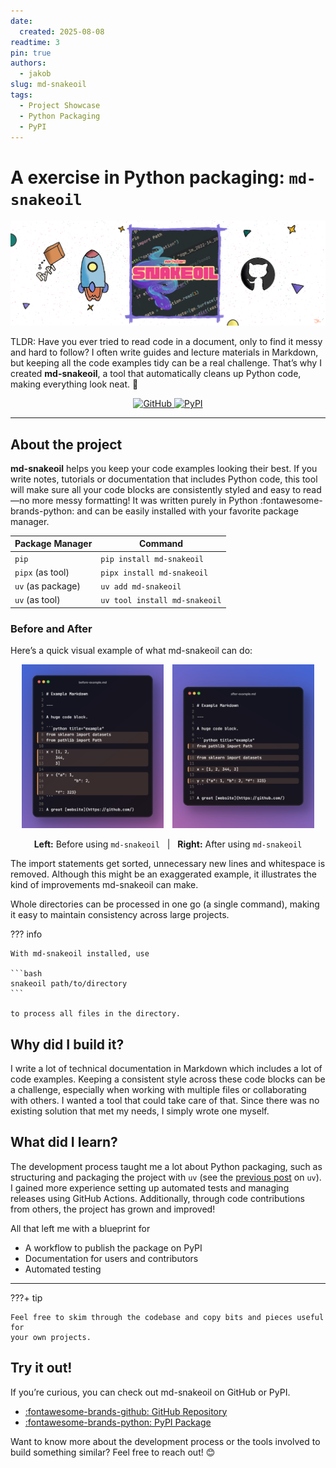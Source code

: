 ```yaml
---
date:
  created: 2025-08-08
readtime: 3
pin: true
authors:
  - jakob
slug: md-snakeoil
tags:
  - Project Showcase
  - Python Packaging
  - PyPI
---
```


# A exercise in Python packaging: `md-snakeoil`

![md-snakeoil-post-thumbnail](../../assets/blog/md-snakeoil/md-snakeoil-thumbnail.png)

TLDR: Have you ever tried to read code in a document, only to find it messy and
hard to follow? I often write guides and lecture materials in Markdown, but keeping
all the code examples tidy can be a real challenge. That’s why I created 
**md-snakeoil**, a tool that automatically cleans up Python code, making 
everything look neat. 🌟

<p align="center">
  <a href="https://github.com/JakobKlotz/md-snakeoil" target="_blank">
    <img src="https://img.shields.io/badge/GitHub-md--snakeoil-181717?logo=github&style=for-the-badge" alt="GitHub">
  </a>
  <a href="https://pypi.org/project/md-snakeoil/" target="_blank">
    <img src="https://img.shields.io/pypi/v/md-snakeoil?color=blue&label=PyPI&logo=pypi&style=for-the-badge" alt="PyPI">
  </a>
</p>

<!-- more -->

---

## About the project

**md-snakeoil** helps you keep your code examples looking their best. If you 
write notes, tutorials or documentation that includes Python code, this tool 
will make sure all your code blocks are consistently styled and easy to read—no
more messy formatting! It was written purely in Python 
:fontawesome-brands-python: and can be easily installed with your favorite
package manager.

| Package Manager   | Command                       |
|-------------------|-------------------------------|
| `pip`             | `pip install md-snakeoil`     |
| `pipx` (as tool)  | `pipx install md-snakeoil`    |
| `uv` (as package) | `uv add md-snakeoil`          |
| `uv` (as tool)    | `uv tool install md-snakeoil` |

### Before and After

Here’s a quick visual example of what md-snakeoil can do:
<p align="center">
  <img src="/assets/blog/md-snakeoil/before.png" alt="Before md-snakeoil" width="45%" style="display:inline-block; margin-right:2%;">
  <img src="/assets/blog/md-snakeoil/after.png" alt="After md-snakeoil" width="45%" style="display:inline-block;">
</p>

<p align="center">
  <b>Left:</b> Before using <code>md-snakeoil</code> &nbsp; | &nbsp; <b>Right:</b> After using <code>md-snakeoil</code>
</p>

The import statements get sorted, unnecessary new lines and whitespace is 
removed. Although this might be an exaggerated example, it illustrates the kind
of improvements md-snakeoil can make.

Whole directories can be processed in one go (a single command), making it easy
to maintain consistency across large projects. 

??? info

    With md-snakeoil installed, use

    ```bash
    snakeoil path/to/directory
    ```

    to process all files in the directory.


## Why did I build it?

I write a lot of technical documentation in Markdown which includes a lot of 
code examples. Keeping a consistent style across these code blocks can be a
challenge, especially when working with multiple files or collaborating with
others. I wanted a tool that could take care of that. Since there was no 
existing solution that met my needs, I simply wrote one myself.

## What did I learn?

The development process taught me a lot about Python packaging, such as 
structuring and packaging the project with `uv` 
(see the [previous post](./uv.md) on `uv`). I gained more experience setting 
up automated tests and managing releases using GitHub Actions. Additionally, 
through code contributions from others, the project has grown and improved!

All that left me with a blueprint for

- A workflow to publish the package on PyPI
- Documentation for users and contributors
- Automated testing

---

???+ tip

    Feel free to skim through the codebase and copy bits and pieces useful for 
    your own projects.

## Try it out!

If you’re curious, you can check out md-snakeoil on GitHub or PyPI.

- [:fontawesome-brands-github: GitHub Repository](https://github.com/JakobKlotz/md-snakeoil)
- [:fontawesome-brands-python: PyPI Package](https://pypi.org/project/md-snakeoil/)

Want to know more about the development process or the tools involved to build
something similar? Feel free to reach out! 😊
